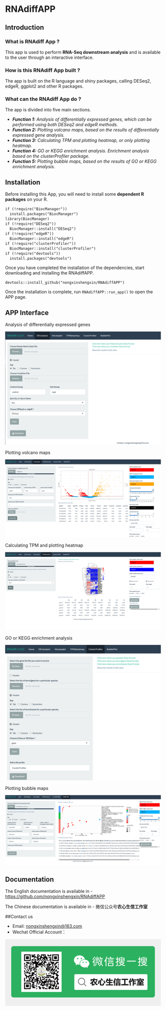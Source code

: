 # RNAdiffAPP
## Introduction
### What is RNAdiff App ?
This app is used to perform **RNA-Seq downstream analysis** and is available to the user through an interactive interface.
### How is this RNAdiff App built ?
The app is built on the R language and shiny packages, calling DESeq2, edgeR, ggplot2 and other R packages.
### What can the RNAdiff App do ?
The app is divided into five main sections.<br/>
- *__Function 1:__ Analysis of differentially expressed genes, which can be performed using both DESeq2 and edgeR methods.*<br/>
- *__Function 2:__ Plotting volcano maps, based on the results of differentially expressed gene analysis.*<br/>
- *__Function 3:__ Calculating TPM and plotting heatmap, or only plotting heatmap.*<br/>
- *__Function 4:__ GO or KEGG enrichment analysis. Enrichment analysis based on the clusterProfiler package.*<br/>
- *__Function 5:__ Plotting bubble maps, based on the results of GO or KEGG enrichment analysis.*<br/>
## Installation
Before installing this App, you will need to install some **dependent R packages** on your R.

```{r}
if (!require("BiocManager"))
  install.packages("BiocManager")
library(BiocManager)
if (!require("DESeq2"))
  BiocManager::install("DESeq2")
if (!require("edgeR"))
  BiocManager::install("edgeR")
if (!require("clusterProfiler"))
  BiocManager::install("clusterProfiler")
if (!require("devtools"))
  install.packages("devtools")
```
Once you have completed the installation of the dependencies, start downloading and installing the RNAdiffAPP.
```{r}
devtools::install_github("nongxinshengxin/RNAdiffAPP")
```
Once the installation is complete, run `RNAdiffAPP::run_app()` to open the APP page.
## APP Interface
Analysis of differentially expressed genes

![Alt1](/image/img1.png)

Plotting volcano maps

![Alt2](/image/img2.png)

Calculating TPM and plotting heatmap

![Alt1](/image/img3.png)

GO or KEGG enrichment analysis

![Alt1](/image/img4.png)

Plotting bubble maps

![Alt1](/image/img5.png)
## Documentation
The English documentation is available in - <https://github.com/nongxinshengxin/RNAdiffAPP>

The Chinese documentation is available in - 微信公众号**农心生信工作室**

##Contact us
- Email: nongxinshengxin@163.com
- Wechat Official Account：

![Alt1](/image/wx.png)
